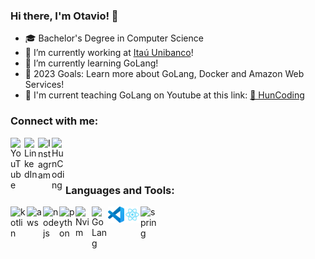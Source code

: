 ### Hi there, I'm Otavio! 👋

- 🎓 Bachelor's Degree in Computer Science
- 🔭 I’m currently working at [Itaú Unibanco][itau]!
- 🌱 I’m currently learning GoLang!
- 🥅 2023 Goals: Learn more about GoLang, Docker and Amazon Web Services!
- 📓 I'm current teaching GoLang on Youtube at this link: [🎥 HunCoding][HunCoding]

### Connect with me:

[<img align="left" alt="YouTube" width="22px" src="https://emojis.slackmojis.com/emojis/images/1487135004/1757/youtube.png?1487135004" />][HunCoding]
[<img align="left" alt="LinkedIn" width="22px" src="https://emojis.slackmojis.com/emojis/images/1470343326/711/linkedin.png?1470343326" />][linkedin]
[<img align="left" alt="Instagram" width="22px" src="https://emojis.slackmojis.com/emojis/images/1467306728/632/instagram.png?1467306728" />][instagram]
[<img align="left" alt="HunCoding" width="22px" src="https://emojis.slackmojis.com/emojis/images/1467306116/626/github_octocat.png?1467306116" />][GithubHunCoding]

<br />
<br />

<!--START_SECTION:badges-->
<!--END_SECTION:badges-->

<br />

### Languages and Tools:
<img align="left" alt="kotlin" width="26px" src="https://emojis.slackmojis.com/emojis/images/1626243171/47442/kotlin.png?1626243171" />
<img align="left" alt="aws" width="26px" src="https://emojis.slackmojis.com/emojis/images/1507180554/2988/aws.png?1507180554" />
<img align="left" alt="nodejs" width="26px" src="https://emojis.slackmojis.com/emojis/images/1533426774/4425/nodejs.png?1533426774" />
<img align="left" alt="python" width="26px" src="https://emojis.slackmojis.com/emojis/images/1450319444/32/python.png?1450319444" />
<img align="left" alt="Nvim" width="26px" src="https://emojis.slackmojis.com/emojis/images/1585914829/8460/nvim.png?1585914829" />
<img align="left" alt="GoLang" width="26px" src="https://emojis.slackmojis.com/emojis/images/1454546974/291/golang.png?1454546974" />
<img align="left" alt="Visual Studio Code" width="26px" src="https://raw.githubusercontent.com/github/explore/80688e429a7d4ef2fca1e82350fe8e3517d3494d/topics/visual-studio-code/visual-studio-code.png" />
<img align="left" alt="React" width="26px" src="https://raw.githubusercontent.com/github/explore/80688e429a7d4ef2fca1e82350fe8e3517d3494d/topics/react/react.png" />
<img align="left" alt="spring" width="26px" src="https://emojis.slackmojis.com/emojis/images/1536564975/4642/spring.png?1536564975" />

<br />
<br />

[instagram]: https://www.instagram.com/otavio_sntos/?hl=pt-br
[linkedin]: https://www.linkedin.com/in/ot%C3%A1vio-celestino-dos-santos-20059b164/
[itau]: https://www.itau.com.br/
[HunCoding]: https://www.youtube.com/channel/UCT5d7jUni66Oii3jNRPPOfg
[GithubHunCoding]:https://github.com/HunCoding
